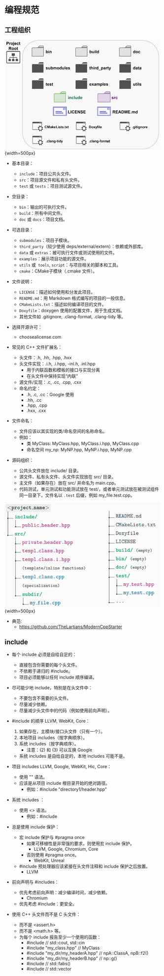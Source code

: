 # 编程规范

## 工程组织

![输入图片说明](./imgs/2024-07/1qJOS2LDTH0ybpzg.png){width=500px}





- 基本目录：
  - `include`：项目公共头文件。
  - `src`：项目源文件和私有头文件。
  - `test` 或 `tests`：项目测试源文件。

- 空目录：
  - `bin`：输出的可执行文件。
  - `build`：所有中间文件。
  - `doc` 或 `docs`：项目文档。

- 可选目录：
  - `submodules`：项目子模块。
  - `third_party`（较少使用 deps/external/extern）：依赖或外部库。
  - `data` 或 `extras`：被可执行文件或测试使用的文件。
  - `examples`：展示项目功能的源文件。
  - `utils` 或` tools`, `script`：与项目相关的脚本和工具。
  - `cmake`：CMake子模块（.cmake 文件）。

- 文件说明：
  - `LICENSE`：描述如何使用和分发此项目。
  - `README.md`：用 Markdown 格式编写的项目的一般信息。
  - `CMakeLists.txt`：描述如何编译项目的文件。
  - `Doxyfile`：doxygen 使用的配置文件，用于生成文档。
  - 其他文件如 .gitignore, .clang-format, .clang-tidy 等。


- 选择开源许可：
  - choosealicense.com


- 常见的 C++ 文件扩展名：
  - 头文件：.h, .hh, .hpp, .hxx
  - 头文件实现：.i.h, .i.hpp, -inl.h, .inl.hpp
    - 用于内联函数和模板的接口与实现分离
    - 在头文件中保持实现“内联”
  - 源文件/实现：.c, .cc, .cpp, .cxx
  - 命名约定：
    - .h, .c, .cc：Google 使用
    - .hh, .cc
    - .hpp, .cpp
    - .hxx, .cxx

- 文件命名：
  - 文件应该以其实现的类/命名空间的名称命名。
  - 例如：
    - 类 MyClass: MyClass.hpp, MyClass.i.hpp, MyClass.cpp
    - 命名空间 my_np: MyNP.hpp, MyNP.i.hpp, MyNP.cpp

- 源码组织：
  - 公共头文件放在 include/ 目录。
  - 源文件、私有头文件、头文件实现放在 src/ 目录。
  - 主文件（如果存在）放在 src/ 并命名为 main.cpp。
  - 代码测试，单元测试和功能测试放在 test/，或者单元测试放在被测试组件同一目录下，文件名以 `.test` 后缀，例如 my_file.test.cpp。

![输入图片说明](./imgs/2024-07/jY9iLAZq8pfecZPe.png){width=500px}


* 典范:
	* https://github.com/TheLartians/ModernCppStarter


## include



- 每个 include 必须是自给自足的：
  - 直接包含你需要的每个头文件。
  - 不依赖于递归的 #include。
  - 项目必须能够以任何 include 顺序编译。

- 尽可能少地 include，特别是在头文件中：
  - 不要包含不需要的头文件。
  - 尽量减少依赖。
  - 尽量减少头文件中的代码（例如使用前向声明）。

- #include 的顺序 LLVM, WebKit, Core：
  1. 如果存在，主模块/接口头文件（只有一个）。
  2. 本地项目 includes（按字典顺序）。
  3. 系统 includes（按字典顺序）。
     - 注意：(2) 和 (3) 可以互换 Google
  - 系统 includes 是自给自足的，本地 includes 可能不是。

- 项目 includes LLVM, Google, WebKit, Hic, Core：
  - 使用 "" 语法。
  - 应该是从项目 include 根目录开始的绝对路径。
    - 例如：#include "directory1/header.hpp"

- 系统 includes ：
  - 使用 <> 语法。
    - 例如：#include <iostream>

- 总是使用 include 保护：
  - 宏 include 保护与 #pragma once
    - 如果可移植性是非常强的要求，则使用宏 include 保护。
      - LLVM, Google, Chromium, Core
    - 否则使用 #pragma once。
      - WebKit, Unreal
  - #include 预处理器应该紧接在头文件注释和 include 保护之后放置。
    - LLVM

- 前向声明与 #includes：
  - 优先考虑前向声明：减少编译时间，减少依赖。
    - Chromium
  - 优先考虑 #include：更安全。

- 使用 C++ 头文件而不是 C 头文件：
  - <cassert> 而不是 <assert.h>
  - <cmath> 而不是 <math.h> 等。
  - 为每个 include 报告至少一个使用的函数：
    - #include <iostream> // std::cout, std::cin
    - #include "my_class.hpp" // MyClass
    - #include "my_dir/my_headerA.hpp" // npA::ClassA, npB::f2()
    - #include "my_dir/my_headerB.hpp" // np::g()
    - #include <cmath> // std::fabs()
    - #include <vector> // std::vector

<!--stackedit_data:
eyJoaXN0b3J5IjpbMTQ1MzA1MDM5NSwxMTQ1OTIyNDQ1XX0=
-->
